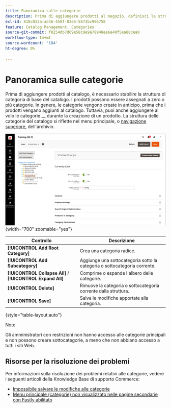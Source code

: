 ```yaml
---
title: Panoramica sulle categorie
description: Prima di aggiungere prodotti al negozio, definisci la struttura di categoria di base del catalogo.
exl-id: 818c012a-ad46-458f-83e5-5873bc996758
feature: Catalog Management, Categories
source-git-commit: f8254db7d69e58c8e9a78948ee6e40f5ea88cea0
workflow-type: tm+mt
source-wordcount: '184'
ht-degree: 0%

---
```


# Panoramica sulle categorie

Prima di aggiungere prodotti al catalogo, è necessario stabilire la struttura di categoria di base del catalogo. I prodotti possono essere assegnati a zero o più categorie. In genere, le categorie vengono create in anticipo, prima che i prodotti vengano aggiunti al catalogo. Tuttavia, puoi anche aggiungere al volo le categorie __ durante la creazione di un prodotto. La struttura delle categorie del catalogo si riflette nel menu principale, o [navigazione superiore](navigation-top.md), dell&#39;archivio.

![Albero categorie](./assets/category-selected.png){width="700" zoomable="yes"}

| Controllo | Descrizione |
|--- |--- |
| **[!UICONTROL Add Root Category]** | Crea una categoria radice. |
| **[!UICONTROL Add Subcategory]** | Aggiunge una sottocategoria sotto la categoria o sottocategoria corrente. |
| **[!UICONTROL Collapse All]** / **[!UICONTROL Expand All]** | Comprime o espande l&#39;albero delle categorie. |
| **[!UICONTROL Delete]** | Rimuove la categoria o sottocategoria corrente dalla struttura. |
| **[!UICONTROL Save]** | Salva le modifiche apportate alla categoria. |

{style="table-layout:auto"}

>[!NOTE]
>
>Gli amministratori con restrizioni non hanno accesso alle categorie principali e non possono creare sottocategorie, a meno che non abbiano accesso a tutti i siti Web.

## Risorse per la risoluzione dei problemi

Per informazioni sulla risoluzione dei problemi relativi alle categorie, vedere i seguenti articoli della Knowledge Base di supporto Commerce:

- [Impossibile salvare le modifiche alle categorie](https://experienceleague.adobe.com/docs/commerce-knowledge-base/kb/troubleshooting/miscellaneous/changes-to-categories-are-not-being-saved.html)
- [Menu principale (categorie) non visualizzato nelle pagine secondarie con Fastly abilitato](https://experienceleague.adobe.com/docs/commerce-knowledge-base/kb/troubleshooting/miscellaneous/main-menu-categories-not-displayed-on-subpages-with-fastly-enabled.html)
